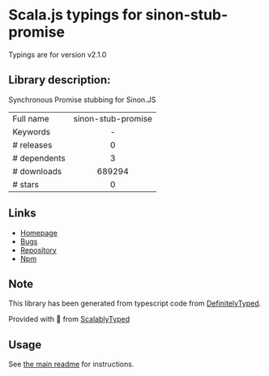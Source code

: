 
# Scala.js typings for sinon-stub-promise

Typings are for version v2.1.0

## Library description:
Synchronous Promise stubbing for Sinon.JS

|                    |                 |
| ------------------ | :-------------: |
| Full name          | sinon-stub-promise |
| Keywords           | - |
| # releases         | 0 |
| # dependents       | 3 |
| # downloads        | 689294 |
| # stars            | 0 |

## Links
- [Homepage](https://github.com/substantial/sinon-stub-promise#readme)
- [Bugs](https://github.com/substantial/sinon-stub-promise/issues)
- [Repository](https://github.com/substantial/sinon-stub-promise)
- [Npm](https://www.npmjs.com/package/sinon-stub-promise)
    


## Note
This library has been generated from typescript code from [DefinitelyTyped](https://definitelytyped.org).

Provided with :purple_heart: from [ScalablyTyped](https://github.com/oyvindberg/ScalablyTyped)

## Usage
See [the main readme](../../readme.md) for instructions.


